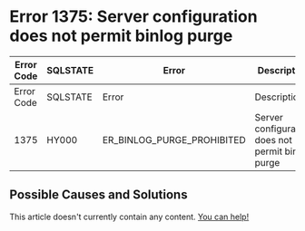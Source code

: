 
# Error 1375: Server configuration does not permit binlog purge


| Error Code | SQLSTATE | Error | Description |
| --- | --- | --- | --- |
| Error Code | SQLSTATE | Error | Description |
| 1375 | HY000 | ER_BINLOG_PURGE_PROHIBITED | Server configuration does not permit binlog purge |




## Possible Causes and Solutions


This article doesn't currently contain any content. [You can help!](/kb/en/writing-and-editing-knowledge-base-articles/)

